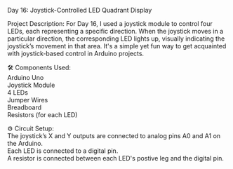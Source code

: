 Day 16: Joystick-Controlled LED Quadrant Display

Project Description:
For Day 16, I used a joystick module to control four LEDs, each representing a specific direction. When the joystick moves in a particular direction, the corresponding LED lights up, visually indicating the joystick’s movement in that area. It's a simple yet fun way to get acquainted with joystick-based control in Arduino projects.

🛠️ Components Used:  
Arduino Uno  
Joystick Module  
4 LEDs  
Jumper Wires  
Breadboard  
Resistors (for each LED)  

⚙️ Circuit Setup:  
The joystick’s X and Y outputs are connected to analog pins A0 and A1 on the Arduino.  
Each LED is connected to a digital pin.  
A resistor is connected between each LED's postive leg and the digital pin.
